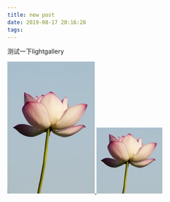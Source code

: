```yaml
---
title: new post
date: 2019-08-17 20:16:28
tags:
---
```



测试一下lightgallery
<div id="lightgallery">
    <a href="images/DSC_11051-150x150.jpg">
        <img src="images/DSC_11051-199x300.jpg">
    </a>
    <a href="images/DSC_11051-150x150.jpg">
        <img src="images/DSC_11051-150x150.jpg">
    </a>
</div>


<script>
    lightGallery(document.getElementById('lightgallery'));
</script>
